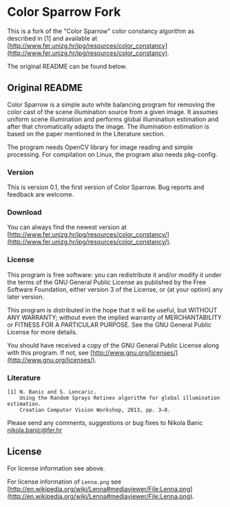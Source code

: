 # Color Sparrow Fork

This is a fork of the "Color Sparrow" color constancy algorithm as described in [1] and available at [http://www.fer.unizg.hr/ipg/resources/color_constancy](http://www.fer.unizg.hr/ipg/resources/color_constancy).

The original README can be found below.

## Original README

Color Sparrow is a simple auto white balancing program for removing the color cast of the scene illumination source from a given image. It assumes uniform scene illumination and performs global illumination estimation and after that chromatically adapts the image. The illumination estimation is based on the paper mentioned in the Literature section.

The program needs OpenCV library for image reading and simple processing. For compilation on Linux, the program also needs pkg-config.

### Version

This is version 0.1, the first version of Color Sparrow. Bug reports and feedback are welcome.

### Download

You can always find the newest version at [http://www.fer.unizg.hr/ipg/resources/color_constancy/](http://www.fer.unizg.hr/ipg/resources/color_constancy/).

### License

This program is free software: you can redistribute it and/or modify it under the terms of the GNU General Public License as published by the Free Software Foundation, either version 3 of the License, or (at your option) any later version.

This program is distributed in the hope that it will be useful, but WITHOUT ANY WARRANTY; without even the implied warranty of MERCHANTABILITY or FITNESS FOR A PARTICULAR PURPOSE.  See the GNU General Public License for more details.

You should have received a copy of the GNU General Public License along with this program.  If not, see [http://www.gnu.org/licenses/](http://www.gnu.org/licenses/).

### Literature

    [1] N. Banic and S. Loncaric.
        Using the Random Sprays Retinex algorithm for global illumination estimation.
        Croatian Computer Vision Workshop, 2013, pp. 3–8.

Please send any comments, suggestions or bug fixes to Nikola Banic <nikola.banic@fer.hr>

## License

For license information see above.

For license information of `Lenna.png` see [http://en.wikipedia.org/wiki/Lenna#mediaviewer/File:Lenna.png](http://en.wikipedia.org/wiki/Lenna#mediaviewer/File:Lenna.png).
